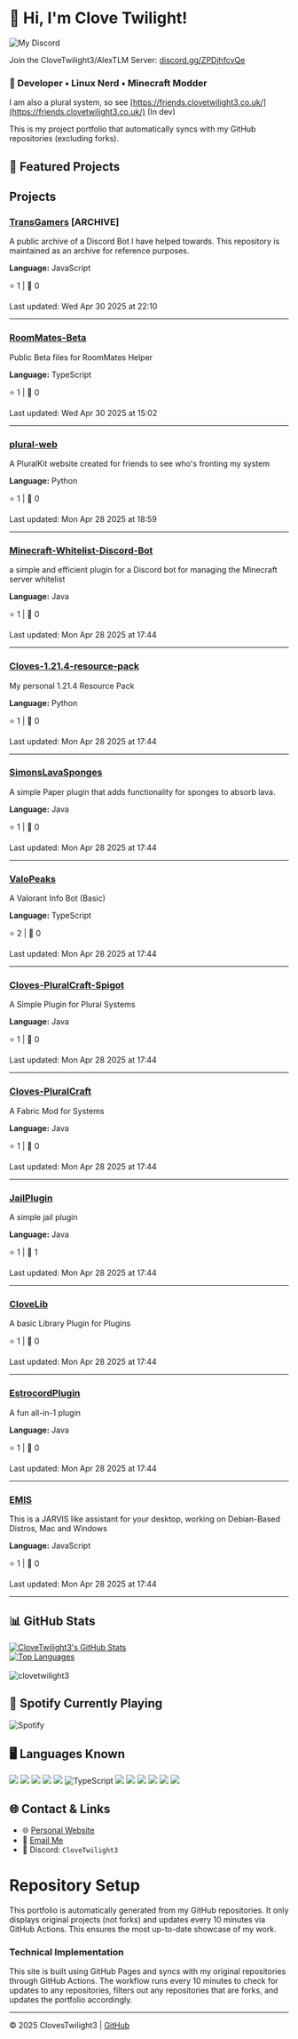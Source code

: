 # 👋 Hi, I'm Clove Twilight!
![My Discord](https://discord-readme-badge.vercel.app/api?id=1025770042245251122)

Join the CloveTwilight3/AlexTLM Server: [discord.gg/ZPDjhfcvQe](https://discord.gg/ZPDjhfcvQe)

### 🧠 Developer • Linux Nerd • Minecraft Modder
I am also a plural system, so see [https://friends.clovetwilight3.co.uk/](https://friends.clovetwilight3.co.uk/) (In dev)

This is my project portfolio that automatically syncs with my GitHub repositories (excluding forks).

## 🔗 Featured Projects

## Projects

### [TransGamers](https://github.com/CloveTwilight3/TransGamers) [ARCHIVE]

A public archive of a Discord Bot I have helped towards. This repository is maintained as an archive for reference purposes.

**Language:** JavaScript

⭐ 1 | 🍴 0

Last updated: Wed Apr 30 2025 at 22:10

---

### [RoomMates-Beta](https://github.com/CloveTwilight3/RoomMates-Beta)

Public Beta files for RoomMates Helper

**Language:** TypeScript

⭐ 1 | 🍴 0

Last updated: Wed Apr 30 2025 at 15:02

---

### [plural-web](https://github.com/CloveTwilight3/plural-web)

A PluralKit website created for friends to see who's fronting my system

**Language:** Python

⭐ 1 | 🍴 0

Last updated: Mon Apr 28 2025 at 18:59

---

### [Minecraft-Whitelist-Discord-Bot](https://github.com/CloveTwilight3/Minecraft-Whitelist-Discord-Bot)

a simple and efficient plugin for a Discord bot for managing the Minecraft server whitelist

**Language:** Java

⭐ 1 | 🍴 0

Last updated: Mon Apr 28 2025 at 17:44

---

### [Cloves-1.21.4-resource-pack](https://github.com/CloveTwilight3/Cloves-1.21.4-resource-pack)

My personal 1.21.4 Resource Pack 

**Language:** Python

⭐ 1 | 🍴 0

Last updated: Mon Apr 28 2025 at 17:44

---

### [SimonsLavaSponges](https://github.com/CloveTwilight3/SimonsLavaSponges)

A simple Paper plugin that adds functionality for sponges to absorb lava.

**Language:** Java

⭐ 1 | 🍴 0

Last updated: Mon Apr 28 2025 at 17:44

---

### [ValoPeaks](https://github.com/CloveTwilight3/ValoPeaks)

A Valorant Info Bot (Basic)

**Language:** TypeScript

⭐ 2 | 🍴 0

Last updated: Mon Apr 28 2025 at 17:44

---

### [Cloves-PluralCraft-Spigot](https://github.com/CloveTwilight3/Cloves-PluralCraft-Spigot)

A Simple Plugin for Plural Systems

**Language:** Java

⭐ 1 | 🍴 0

Last updated: Mon Apr 28 2025 at 17:44

---

### [Cloves-PluralCraft](https://github.com/CloveTwilight3/Cloves-PluralCraft)

A Fabric Mod for Systems

**Language:** Java

⭐ 1 | 🍴 0

Last updated: Mon Apr 28 2025 at 17:44

---

### [JailPlugin](https://github.com/CloveTwilight3/JailPlugin)

A simple jail plugin

**Language:** Java

⭐ 1 | 🍴 1

Last updated: Mon Apr 28 2025 at 17:44

---

### [CloveLib](https://github.com/CloveTwilight3/CloveLib)

A basic Library Plugin for Plugins

⭐ 1 | 🍴 0

Last updated: Mon Apr 28 2025 at 17:44

---

### [EstrocordPlugin](https://github.com/CloveTwilight3/EstrocordPlugin)

A fun all-in-1 plugin

**Language:** Java

⭐ 1 | 🍴 0

Last updated: Mon Apr 28 2025 at 17:44

---

### [EMIS](https://github.com/CloveTwilight3/EMIS)

This is a JARVIS like assistant for your desktop, working on Debian-Based Distros, Mac and Windows

**Language:** JavaScript

⭐ 1 | 🍴 0

Last updated: Mon Apr 28 2025 at 17:44

---



## 📊 GitHub Stats </br>
[![CloveTwilight3's GitHub Stats](https://github-readme-stats.vercel.app/api?username=clovetwilight3&theme=synthwave&show_icons=true)](https://github.com/anuraghazra/github-readme-stats)  
[![Top Languages](https://github-readme-stats.vercel.app/api/top-langs/?username=clovetwilight3&layout=compact&theme=synthwave&hide_border=true)](https://github.com/anuraghazra/github-readme-stats)  
</br>
<img src="https://komarev.com/ghpvc/?username=clovetwilight3&label=Profile%20views&color=0e75b6&style=flat" alt="clovetwilight3" />
</br>

## 🎵 Spotify Currently Playing  
![Spotify](https://spotify-github-profile.kittinanx.com/api/view?uid=x060f5w4ftwv8zc8fi9662t70&cover_image=true&theme=default&show_offline=false&background_color=121212&interchange=false)

## 🖥️ Languages Known
![](https://img.shields.io/badge/JavaScript-F7DF1E.svg?logo=javascript&logoColor=black) ![](https://img.shields.io/badge/Python-31A8FF.svg?logo=python&logoColor=white) ![](https://img.shields.io/badge/Java-%23ED8B00.svg?logo=openjdk&logoColor=white) ![](https://img.shields.io/badge/YAML-CB171E?logo=yaml&logoColor=fff) ![](https://img.shields.io/badge/CSS-1572B6?logo=css3&logoColor=fff) ![TypeScript](https://img.shields.io/badge/TypeScript-3178C6?logo=typescript&logoColor=fff) ![](https://img.shields.io/badge/Rust-%23000000.svg?e&logo=rust&logoColor=white) ![](https://img.shields.io/badge/XML-767C52?logo=xml&logoColor=fff) ![](https://img.shields.io/badge/Kotlin-%237F52FF.svg?logo=kotlin&logoColor=white) ![](https://img.shields.io/badge/Markdown-%23000000.svg?logo=markdown&logoColor=white) ![](https://img.shields.io/badge/JSON-000?logo=json&logoColor=fff) ![](https://img.shields.io/badge/Bash-4EAA25?logo=gnubash&logoColor=fff)

## 🌐 Contact & Links  
- 🌐 [Personal Website](https://www.clovetwilight3.co.uk)
- 📨 [Email Me](mailto:admin@clovetwilight3.co.uk)  
- 💬 Discord: `CloveTwilight3`

# Repository Setup

This portfolio is automatically generated from my GitHub repositories. It only displays original projects (not forks) and updates every 10 minutes via GitHub Actions. This ensures the most up-to-date showcase of my work.

### Technical Implementation

This site is built using GitHub Pages and syncs with my original repositories through GitHub Actions. The workflow runs every 10 minutes to check for updates to any repositories, filters out any repositories that are forks, and updates the portfolio accordingly.

---

&copy; 2025 ClovesTwilight3 | [GitHub](https://github.com/clovetwilight3)
